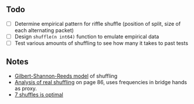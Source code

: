 
## Todo

- [ ] Determine empirical pattern for riffle shuffle (position of split, size of each alternating packet)
- [ ] Design `shuffle(n int64)` function to emulate empirical data
- [ ] Test various amounts of shuffling to see how many it takes to past tests

## Notes

- [Gilbert-Shannon-Reeds model](https://en.wikipedia.org/wiki/Gilbert–Shannon–Reeds_model) of shuffling
- [Analysis of real shuffling](http://jdc.math.uwo.ca/M9140a-2014-summer/Diaconis-1988.pdf) on page 86, uses frequencies in bridge hands as proxy.
- [7 shuffles is optimal](http://projecteuclid.org/download/pdf_1/euclid.aoap/1177005705)
